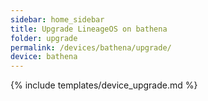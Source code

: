 ```yaml
---
sidebar: home_sidebar
title: Upgrade LineageOS on bathena
folder: upgrade
permalink: /devices/bathena/upgrade/
device: bathena
---
```

{% include templates/device_upgrade.md %}
